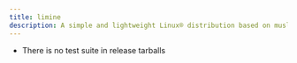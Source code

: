 ```yaml
---
title: limine
description: A simple and lightweight Linux® distribution based on musl libc and toybox
---
```


- There is no test suite in release tarballs
